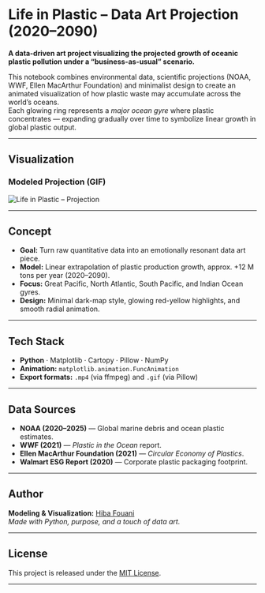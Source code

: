# Life in Plastic – Data Art Projection (2020–2090)

**A data-driven art project visualizing the projected growth of oceanic plastic pollution under a “business-as-usual” scenario.**

This notebook combines environmental data, scientific projections (NOAA, WWF, Ellen MacArthur Foundation) and minimalist design to create an animated visualization of how plastic waste may accumulate across the world’s oceans.  
Each glowing ring represents a *major ocean gyre* where plastic concentrates — expanding gradually over time to symbolize linear growth in global plastic output.

---

## Visualization

### Modeled Projection (GIF)
![Life in Plastic – Projection](reports/plastic_pollution_animation.gif)

---

## Concept

- **Goal:** Turn raw quantitative data into an emotionally resonant data art piece.  
- **Model:** Linear extrapolation of plastic production growth, approx. +12 M tons per year (2020–2090).  
- **Focus:** Great Pacific, North Atlantic, South Pacific, and Indian Ocean gyres.  
- **Design:** Minimal dark-map style, glowing red-yellow highlights, and smooth radial animation.

---

## Tech Stack

- **Python** · Matplotlib · Cartopy · Pillow · NumPy  
- **Animation:** `matplotlib.animation.FuncAnimation`  
- **Export formats:** `.mp4` (via ffmpeg) and `.gif` (via Pillow)

---

## Data Sources

- **NOAA (2020–2025)** — Global marine debris and ocean plastic estimates.  
- **WWF (2021)** — *Plastic in the Ocean* report.  
- **Ellen MacArthur Foundation (2021)** — *Circular Economy of Plastics*.  
- **Walmart ESG Report (2020)** — Corporate plastic packaging footprint.

---

## Author

**Modeling & Visualization:** [Hiba Fouani](https://github.com/Hebifou)  
*Made with Python, purpose, and a touch of data art.*

---

## License

This project is released under the [MIT License](LICENSE).  

---
